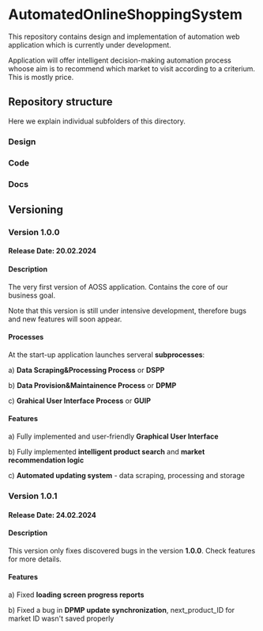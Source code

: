 # AutomatedOnlineShoppingSystem
This repository contains design and implementation of automation web application which is currently under development.

Application will offer intelligent decision-making automation process whoose aim is to recommend which market to visit according to a criterium. This is mostly price.


## Repository structure

Here we explain individual subfolders of this directory.

### Design

### Code

### Docs

## Versioning

### Version 1.0.0 

#### Release Date: 20.02.2024

#### Description
The very first version of AOSS application. Contains the core of our business goal.

Note that this version is still under intensive development, therefore bugs and new features will soon appear.

#### Processes

At the start-up application launches serveral __subprocesses__:

a) __Data Scraping&Processing Process__ or __DSPP__

b) __Data Provision&Maintainence Process__ or __DPMP__

c) __Grahical User Interface Process__ or __GUIP__

#### Features

a) Fully implemented and user-friendly __Graphical User Interface__

b) Fully implemented __intelligent product search__ and __market recommendation logic__

c) __Automated updating system__ - data scraping, processing and storage


### Version 1.0.1

#### Release Date: 24.02.2024

#### Description

This version only fixes discovered bugs in the version __1.0.0__. Check features for more details.

#### Features

a) Fixed __loading screen progress reports__

b) Fixed a bug in __DPMP update synchronization__, next_product_ID for market ID wasn't saved properly 




